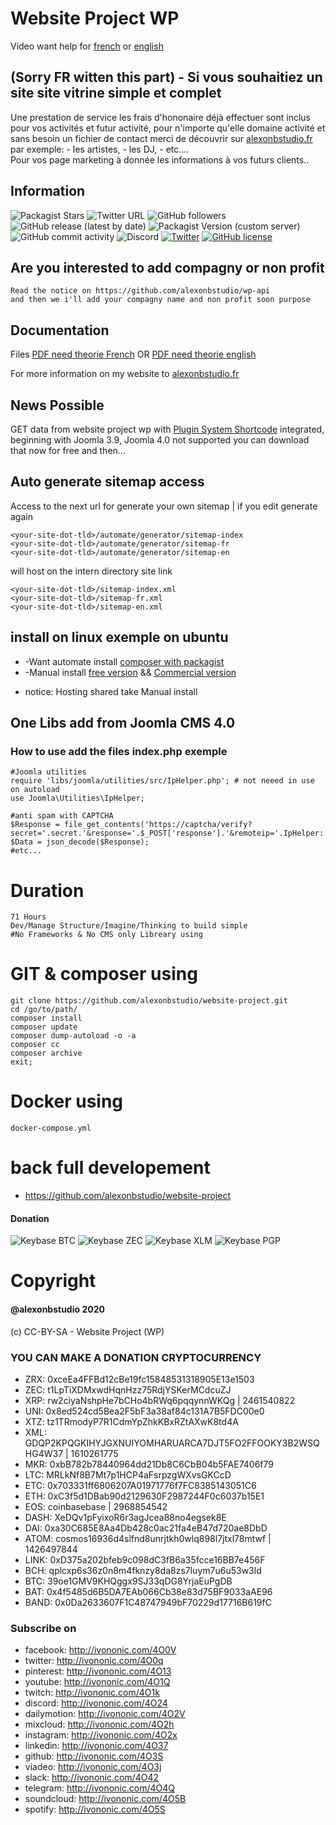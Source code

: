 # Website Project WP

Video want help for [french](https://dai.ly/x7vaz18) or [english](https://dai.ly/x7vaz18)

## (Sorry FR witten this part) - Si vous souhaitiez un site site vitrine simple et complet 

Une prestation de service les frais d'hononaire déjà effectuer sont inclus pour vos activités et futur activité, pour n'importe qu'elle domaine activité  et sans besoin un fichier de contact merci de découvrir sur [alexonbstudio.fr](https://www.alexonbstudio.fr) par exemple: - les artistes, - les DJ, - etc....  
Pour vos page marketing à donnée les informations à vos futurs clients..


## Information

![Packagist Stars](https://img.shields.io/packagist/stars/alexonbstudio/website-project) ![Twitter URL](https://img.shields.io/twitter/url?style=social&url=https%3A%2F%2Fgithub.com%2Falexonbstudio%2Fwebsite-project) ![GitHub followers](https://img.shields.io/github/followers/alexonbstudio?style=social)
![GitHub release (latest by date)](https://img.shields.io/github/v/release/alexonbstudio/website-project) ![Packagist Version (custom server)](https://img.shields.io/packagist/v/alexonbstudio/website-project) ![GitHub commit activity](https://img.shields.io/github/commit-activity/w/alexonbstudio/website-project)
![Discord](https://img.shields.io/discord/663448682049306641) [![Twitter](https://img.shields.io/twitter/url?style=social&url=https%3A%2F%2Fgithub.com%2Falexonbstudio%2Fwebsite-project)](https://twitter.com/intent/tweet?text=Wow:&url=https%3A%2F%2Fgithub.com%2Falexonbstudio%2Fwebsite-project) [![GitHub license](https://img.shields.io/github/license/alexonbstudio/website-project)](https://github.com/alexonbstudio/website-project/blob/master/LICENSE)

## Are you interested to add compagny or non profit

	Read the notice on https://github.com/alexonbstudio/wp-api
	and then we i'll add your compagny name and non profit soon purpose
	
## Documentation 

Files [PDF need theorie French](https://github.com/alexonbstudio/website-project/docs/website-project-wp-documents-french.pdf) OR [PDF need theorie english](https://github.com/alexonbstudio/website-project/docs/website-project-wp-documents-english.pdf)


For more information on my website to [alexonbstudio.fr](https://www.alexonbstudio.fr) 

## News Possible 

GET data from website project wp with [Plugin System Shortcode](https://github.com/alexonbstudio/plg-shortcode-joomla/releases/) integrated, beginning with Joomla 3.9, Joomla 4.0 not supported you can download that now for free and then...

## Auto generate sitemap access

Access to the next url for generate your own sitemap | if you edit generate again

	<your-site-dot-tld>/automate/generator/sitemap-index
	<your-site-dot-tld>/automate/generator/sitemap-fr
	<your-site-dot-tld>/automate/generator/sitemap-en

will host on the intern directory site link <your-site-dot-tld>

	<your-site-dot-tld>/sitemap-index.xml
	<your-site-dot-tld>/sitemap-fr.xml
	<your-site-dot-tld>/sitemap-en.xml

## install on linux exemple on ubuntu

+ -Want automate install [composer with packagist](https://github.com/website-project-WP/composer-wp)
+ -Manual install [free version](https://github.com/website-project-WP/free-wp) && [Commercial version](https://github.com/website-project-WP/commercial-wp)

* notice: Hosting shared take Manual install

## One Libs add from Joomla CMS 4.0

### How to use add the files index.php exemple

	#Joomla utilities
	require 'libs/joomla/utilities/src/IpHelper.php'; # not neeed in use on autoload
	use Joomla\Utilities\IpHelper;

	#anti spam with CAPTCHA
	$Response = file_get_contents('https://captcha/verify?secret='.secret.'&response='.$_POST['response'].'&remoteip='.IpHelper::getIp());
	$Data = json_decode($Response);
	#etc...

# Duration 

	71 Hours
	Dev/Manage Structure/Imagine/Thinking to build simple
	#No Frameworks & No CMS only Libreary using

# GIT & composer using

	git clone https://github.com/alexonbstudio/website-project.git
	cd /go/to/path/
	composer install
	composer update
	composer dump-autoload -o -a
	composer cc
	composer archive
	exit;
	
# Docker using

	docker-compose.yml
		
	
# back full developement

+ https://github.com/alexonbstudio/website-project
	

#### Donation

![Keybase BTC](https://img.shields.io/keybase/btc/alexonbstudio) ![Keybase ZEC](https://img.shields.io/keybase/zec/alexonbstudio) ![Keybase XLM](https://img.shields.io/keybase/xlm/alexonbstudio) ![Keybase PGP](https://img.shields.io/keybase/pgp/alexonbstudio)

# Copyright

#### @alexonbstudio 2020

(c) CC-BY-SA - Website Project (WP)


### YOU CAN MAKE A DONATION CRYPTOCURRENCY

+ ZRX: 0xceEa4FFBd12cBe19fc15848531318905E13e1503
+ ZEC: t1LpTiXDMxwdHqnHzz75RdjYSKerMCdcuZJ
+ XRP: rw2ciyaNshpHe7bCHo4bRWq6pqqynnWKQg | 2461540822
+ UNI: 0x8ed524cd5Bea2F5bF3a38af84c131A7B5FDC00e0
+ XTZ: tz1TRmodyP7R1CdmYpZhkKBxRZtAXwK8td4A
+ XML: GDQP2KPQGKIHYJGXNUIYOMHARUARCA7DJT5FO2FFOOKY3B2WSQHG4W37 | 1610261775
+ MKR: 0xbB782b78440964dd21Db8C6CbB04b5FAE7406f79
+ LTC: MRLkNf8B7Mt7p1HCP4aFsrpzgWXvsGKCcD
+ ETC: 0x703331ff6806207A01971776f7FC8385143051C6
+ ETH: 0xC3f5d1DBab90d2129630F2987244F0c6037b15E1
+ EOS: coinbasebase | 2968854542
+ DASH: XeDQv1pFyixoR6r3agJcea88no4egsek8E
+ DAI: 0xa30C685E8Aa4Db428c0ac21fa4eB47d720ae8DbD
+ ATOM: cosmos16936d4slfnd8unrjtkh0wlq898l7jtxl78mtwf | 1426497844
+ LINK: 0xD375a202bfeb9c098dC3fB6a35fcce16BB7e456F
+ BCH: qplcxp6s36z0n8m4fknzy8da8zs7luym7u6u53w3ld
+ BTC: 39oe1GMV9KHQggx9SJ33qDG8YrjaEuPgDB
+ BAT: 0x4f5485d6B5DA7EAb066Cb38e83d75BF9033aAE96
+ BAND: 0x0Da2633607F1C48747949bF70229d17716B619fC



### Subscribe on

+ facebook: http://ivononic.com/4O0V
+ twitter: http://ivononic.com/4O0q
+ pinterest: http://ivononic.com/4O13
+ youtube: http://ivononic.com/4O1Q
+ twitch: http://ivononic.com/4O1k
+ discord: http://ivononic.com/4O24
+ dailymotion: http://ivononic.com/4O2V
+ mixcloud: http://ivononic.com/4O2h
+ instagram: http://ivononic.com/4O2x
+ linkedin: http://ivononic.com/4O37
+ github: http://ivononic.com/4O3S
+ viadeo: http://ivononic.com/4O3j
+ slack: http://ivononic.com/4O42
+ telegram: http://ivononic.com/4O4Q
+ soundcloud: http://ivononic.com/4O5B
+ spotify: http://ivononic.com/4O5S





